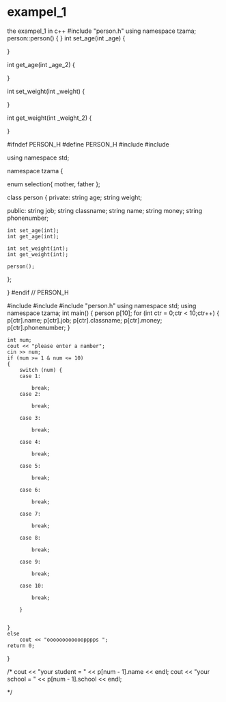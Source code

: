 # exampel_1
the exampel_1 in c++ 
#include "person.h"
using namespace tzama;
person::person()
{
}
int set_age(int _age)
{

}

int get_age(int _age_2)
{

}

int set_weight(int _weight)
{

}

int get_weight(int _weight_2)
{

}

#ifndef PERSON_H
#define PERSON_H
#include <iostream>
#include <cstring>

using namespace std;

namespace tzama {



enum selection{
    mother,
    father
};

class person
{
private:
    string age;
    string weight;


public:
    string job;
    string classname;
    string name;
    string money;
    string phonenumber;

    int set_age(int);
    int get_age(int);

    int set_weight(int);
    int get_weight(int);

    person();
};


}
#endif // PERSON_H

#include <iostream>
#include <cstring>
#include "person.h"
using namespace std;
using namespace tzama;
int main()
{
    person p[10];
    for (int ctr = 0;ctr < 10;ctr++)
    {
        p[ctr].name;
        p[ctr].job;
        p[ctr].classname;
        p[ctr].money;
        p[ctr].phonenumber;
    }

    int num;
    cout << "please enter a namber";
    cin >> num;
    if (num >= 1 & num <= 10)
    {
        switch (num) {
        case 1:

            break;
        case 2:

            break;

        case 3:

            break;

        case 4:

            break;

        case 5:

            break;

        case 6:

            break;

        case 7:

            break;

        case 8:

            break;

        case 9:

            break;

        case 10:

            break;

        }


    }
    else
        cout << "oooooooooooopppps ";
    return 0;
}








/*
     cout << "your  student = " << p[num - 1].name << endl;
     cout << "your  school  = " << p[num - 1].school << endl;

*/
